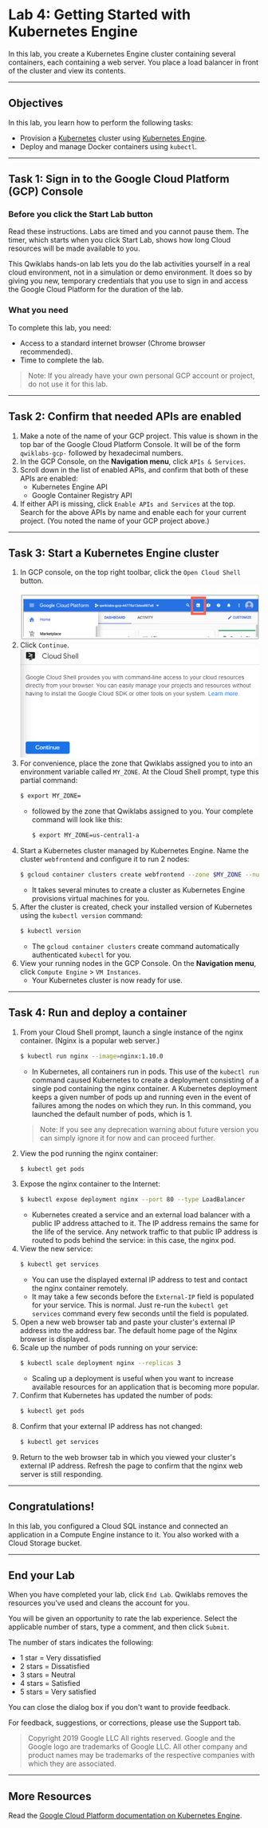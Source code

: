 # Lab 4: Getting Started with Kubernetes Engine

In this lab, you create a Kubernetes Engine cluster containing several containers, each containing a web server. You place a load balancer in front of the cluster and view its contents.

---
## Objectives

In this lab, you learn how to perform the following tasks:
* Provision a [Kubernetes](http://kubernetes.io/) cluster using [Kubernetes Engine](https://cloud.google.com/container-engine).
* Deploy and manage Docker containers using `kubectl`.

---
## Task 1: Sign in to the Google Cloud Platform (GCP) Console

### Before you click the Start Lab button

Read these instructions. Labs are timed and you cannot pause them. The timer, which starts when you click Start Lab, shows how long Cloud resources will be made available to you.

This Qwiklabs hands-on lab lets you do the lab activities yourself in a real cloud environment, not in a simulation or demo environment. It does so by giving you new, temporary credentials that you use to sign in and access the Google Cloud Platform for the duration of the lab.

### What you need

To complete this lab, you need:

* Access to a standard internet browser (Chrome browser recommended).
* Time to complete the lab.

> Note: If you already have your own personal GCP account or project, do not use it for this lab.

---
## Task 2: Confirm that needed APIs are enabled

1. Make a note of the name of your GCP project. This value is shown in the top bar of the Google Cloud Platform Console. It will be of the form `qwiklabs-gcp-` followed by hexadecimal numbers.
2. In the GCP Console, on the **Navigation menu**, click `APIs & Services`.
3. Scroll down in the list of enabled APIs, and confirm that both of these APIs are enabled:
    * Kubernetes Engine API
    * Google Container Registry API
4. If either API is missing, click `Enable APIs and Services` at the top. Search for the above APIs by name and enable each for your current project. (You noted the name of your GCP project above.)

---
## Task 3: Start a Kubernetes Engine cluster

1. In GCP console, on the top right toolbar, click the `Open Cloud Shell` button.
    ![](../../../res/img/Coursera/CoreInfra/CoreInfra-5L-1.png)
2. Click `Continue`.
    ![](../../../res/img/Coursera/CoreInfra/CoreInfra-5L-2.png)
3. For convenience, place the zone that Qwiklabs assigned you to into an environment variable called `MY_ZONE`. At the Cloud Shell prompt, type this partial command:
    ```bash
    $ export MY_ZONE=
    ```
    * followed by the zone that Qwiklabs assigned to you. Your complete command will look like this:
        ```bash
        $ export MY_ZONE=us-central1-a
        ```
4. Start a Kubernetes cluster managed by Kubernetes Engine. Name the cluster `webfrontend` and configure it to run 2 nodes:
    ```bash
    $ gcloud container clusters create webfrontend --zone $MY_ZONE --num-nodes 2
    ```
    * It takes several minutes to create a cluster as Kubernetes Engine provisions virtual machines for you.
5. After the cluster is created, check your installed version of Kubernetes using the `kubectl version` command:
    ```bash
    $ kubectl version
    ```
    * The `gcloud container clusters` create command automatically authenticated `kubectl` for you.
6. View your running nodes in the GCP Console. On the **Navigation menu**, click `Compute Engine` > `VM Instances`.
    * Your Kubernetes cluster is now ready for use.

---
## Task 4: Run and deploy a container

1. From your Cloud Shell prompt, launch a single instance of the nginx container. (Nginx is a popular web server.)
    ```bash
    $ kubectl run nginx --image=nginx:1.10.0
    ```
    * In Kubernetes, all containers run in pods. This use of the `kubectl run` command caused Kubernetes to create a deployment consisting of a single pod containing the nginx container. A Kubernetes deployment keeps a given number of pods up and running even in the event of failures among the nodes on which they run. In this command, you launched the default number of pods, which is 1.
    > Note: If you see any deprecation warning about future version you can simply ignore it for now and can proceed further.
2. View the pod running the nginx container:
    ```bash
    $ kubectl get pods
    ```
3. Expose the nginx container to the Internet:  
    ```bash
    $ kubectl expose deployment nginx --port 80 --type LoadBalancer
    ```
    * Kubernetes created a service and an external load balancer with a public IP address attached to it. The IP address remains the same for the life of the service. Any network traffic to that public IP address is routed to pods behind the service: in this case, the nginx pod.
4. View the new service:
    ```bash
    $ kubectl get services
    ```
    * You can use the displayed external IP address to test and contact the nginx container remotely.
    * It may take a few seconds before the `External-IP` field is populated for your service. This is normal. Just re-run the `kubectl get services` command every few seconds until the field is populated.
5. Open a new web browser tab and paste your cluster's external IP address into the address bar. The default home page of the Nginx browser is displayed.
6. Scale up the number of pods running on your service:
    ```bash
    $ kubectl scale deployment nginx --replicas 3
    ```
    * Scaling up a deployment is useful when you want to increase available resources for an application that is becoming more popular.
7. Confirm that Kubernetes has updated the number of pods:
    ```bash
    $ kubectl get pods
    ```
8. Confirm that your external IP address has not changed:
    ```bash
    $ kubectl get services
    ```
9. Return to the web browser tab in which you viewed your cluster's external IP address. Refresh the page to confirm that the nginx web server is still responding.

---
## Congratulations!

In this lab, you configured a Cloud SQL instance and connected an application in a Compute Engine instance to it. You also worked with a Cloud Storage bucket.

---
## End your Lab

When you have completed your lab, click `End Lab`. Qwiklabs removes the resources you’ve used and cleans the account for you.

You will be given an opportunity to rate the lab experience. Select the applicable number of stars, type a comment, and then click `Submit`.

The number of stars indicates the following:

* 1 star = Very dissatisfied
* 2 stars = Dissatisfied
* 3 stars = Neutral
* 4 stars = Satisfied
* 5 stars = Very satisfied

You can close the dialog box if you don't want to provide feedback.

For feedback, suggestions, or corrections, please use the Support tab.

> Copyright 2019 Google LLC All rights reserved. Google and the Google logo are trademarks of Google LLC. All other company and product names may be trademarks of the respective companies with which they are associated.

---
## More Resources

Read the [Google Cloud Platform documentation on Kubernetes Engine](https://cloud.google.com/kubernetes-engine/docs/).
